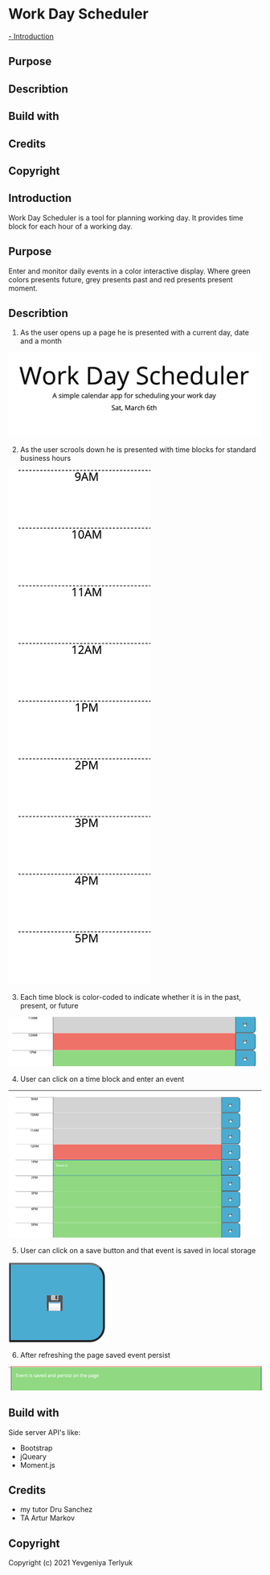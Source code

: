 # Work Day Scheduler 

[- Introduction](#Introductions)
## Purpose
## Describtion
## Build with
## Credits
## Copyright

## Introduction
Work Day Scheduler is a tool for planning working day. It provides time block for each hour of a working day.

## Purpose
Enter and monitor daily events in a color interactive display. Where green colors presents future, grey presents past and red presents present moment. 

## Describtion
1. As the user opens up a page he is presented with a current day, date and a month

![](./assets/images/1.png)

2. As the user scrools down he is presented with time blocks for standard business hours

![](./assets/images/2.png)

3. Each time block is color-coded to indicate whether it is in the past, present, or future

![](./assets/images/3.png)

4. User can click on a time block and enter an event

![](./assets/images/4.png)

5. User can click on a save button and that event is saved in local storage

![](./assets/images/5.png)

6. After refreshing the page saved event persist

![](./assets/images/6.png)

## Build with
Side server API's like:
- Bootstrap
- jQueary
- Moment.js 

## Credits
- my tutor Dru Sanchez
- TA Artur Markov

## Copyright
Copyright (c) 2021 Yevgeniya Terlyuk
